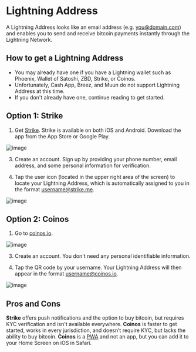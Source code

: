 # Lightning Address

A Lightning Address looks like an email address (e.g. you@domain.com) and enables you to send and receive bitcoin payments instantly through the Lightning Network.

## How to get a Lightning Address
- You may already have one if you have a Lightning wallet such as Phoenix, Wallet of Satoshi, ZBD, Strike, or Coinos.
- Unfortunately, Cash App, Breez, and Muun do not support Lightning Address at this time. 
- If you don't already have one, continue reading to get started.

## Option 1: Strike

1. Get [Strike](https://strike.me/). Strike is available on both iOS and Android. Download the app from the App Store or Google Play.
   
![image](https://github.com/user-attachments/assets/0f7d1bb9-862e-44a1-afc0-adda67c82c9c)

3. Create an account. Sign up by providing your phone number, email address, and some personal information for verification.

4. Tap the user icon (located in the upper right area of the screen) to locate your Lightning Address, which is automatically assigned to you in the format username@strike.me.
   
![image](https://github.com/user-attachments/assets/38fec5c4-b893-47b4-9a1a-033ed8888e21)

## Option 2: Coinos

1. Go to [coinos.io](https://coinos.io).

![image](https://github.com/user-attachments/assets/d2300f40-b118-4c12-a75c-d41153165a90)

3. Create an account. You don't need any personal identifiable information. 

4. Tap the QR code by your username. Your Lightning Address will then appear in the format username@coinos.io.

![image](https://github.com/user-attachments/assets/abbcfe5e-ca65-4b0e-8239-e6e76d9426c9)

## Pros and Cons 
**Strike** offers push notifications and the option to buy bitcoin, but requires KYC verification and isn't available everywhere. **Coinos** is faster to get started, works in every jurisdiction, and doesn’t require KYC, but lacks the ability to buy bitcoin. **Coinos** is a [PWA](https://www.google.com/search?q=how+to+add+a+pwa+to+your+home+screen+safari) and not an app, but you can add it to your Home Screen on iOS in Safari.
